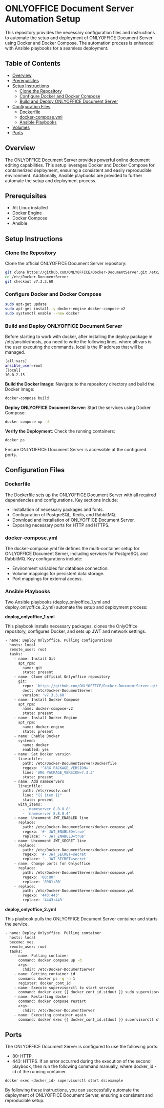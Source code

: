 # ONLYOFFICE Document Server Automation Setup

This repository provides the necessary configuration files and instructions to automate the setup and deployment of ONLYOFFICE Document Server using Docker and Docker Compose. The automation process is enhanced with Ansible playbooks for a seamless deployment.

## Table of Contents
- [Overview](#overview)
- [Prerequisites](#prerequisites)
- [Setup Instructions](#setup-instructions)
  - [Clone the Repository](#clone-the-repository)
  - [Configure Docker and Docker Compose](#configure-docker-and-docker-compose)
  - [Build and Deploy ONLYOFFICE Document Server](#build-and-deploy-onlyoffice-document-server)
- [Configuration Files](#configuration-files)
  - [Dockerfile](#dockerfile)
  - [docker-compose.yml](#docker-composeyml)
  - [Ansible Playbooks](#ansible-playbooks)
- [Volumes](#volumes)
- [Ports](#ports)

## Overview

The ONLYOFFICE Document Server provides powerful online document editing capabilities. This setup leverages Docker and Docker Compose for containerized deployment, ensuring a consistent and easily reproducible environment. Additionally, Ansible playbooks are provided to further automate the setup and deployment process.

## Prerequisites

- Alt Linux installed
- Docker Engine
- Docker Compose
- Ansible

## Setup Instructions

### Clone the Repository

Clone the official ONLYOFFICE Document Server repository:

```bash
git clone https://github.com/ONLYOFFICE/Docker-DocumentServer.git /etc/Docker-DocumentServer
cd /etc/Docker-DocumentServer
git checkout v7.3.3.60
```

### Configure Docker and Docker Compose

```bash
sudo apt-get update
sudo apt-get install -y docker-engine docker-compose-v2
sudo systemctl enable --now docker
```

### Build and Deploy ONLYOFFICE Document Server
Before starting to work with docker, after installing the deploy package in /etc/ansible/hosts, you need to write the following lines, where all:vars is the user executing the commands, local is the IP address that will be managed.
```bash
[all:vars]
ansible_user=root
[local]
10.0.2.15
```
**Build the Docker Image**:
Navigate to the repository directory and build the Docker image:
```bash
docker-compose build
```

**Deploy ONLYOFFICE Document Server**:
Start the services using Docker Compose:
```bash
docker compose up -d
```

**Verify the Deployment**:
Check the running containers:
```bash
docker ps
```
Ensure ONLYOFFICE Document Server is accessible at the configured ports.

## Configuration Files
### Dockerfile

The Dockerfile sets up the ONLYOFFICE Document Server with all required dependencies and configurations. Key sections include:
- Installation of necessary packages and fonts.
- Configuration of PostgreSQL, Redis, and RabbitMQ.
- Download and installation of ONLYOFFICE Document Server.
- Exposing necessary ports for HTTP and HTTPS.


### docker-compose.yml

The docker-compose.yml file defines the multi-container setup for ONLYOFFICE Document Server, including services for PostgreSQL and RabbitMQ. Key configurations include:
- Environment variables for database connection.
- Volume mappings for persistent data storage.
- Port mappings for external access.

### Ansible Playbooks

Two Ansible playbooks (deploy_onlyoffice_1.yml and deploy_onlyoffice_2.yml) automate the setup and deployment process:

**deploy_onlyoffice_1.yml**

This playbook installs necessary packages, clones the OnlyOffice repository, configures Docker, and sets up JWT and network settings.

```bash
- name: Deploy Onlyoffice. Pulling configurations
  hosts: local
  remote_user: root
  tasks:
    - name: Install Git
      apt_rpm:
        name: git
        state: present
    - name: Clone official Onlyoffice repository
      git:
        repo: 'https://github.com/ONLYOFFICE/Docker-DocumentServer.git'
        dest: /etc/Docker-DocumentServer
        version: 'v7.3.3.60'
    - name: Install Docker Compose
      apt_rpm:
        name: docker-compose-v2
        state: present
    - name: Install Docker Engine
      apt_rpm:
        name: docker-engine
        state: present
    - name: Enable Docker
      systemd:
        name: docker
        enabled: yes
    - name: Set Docker version
      lineinfile:
        path: /etc/Docker-DocumentServer/Dockerfile
        regexp: '^ARG PACKAGE_VERSION='
        line: 'ARG PACKAGE_VERSION=7.3.3'
        state: present
    - name: Add nameservers
      lineinfile:
        path: /etc/resolv.conf
        line: "{{ item }}"
        state: present
      with_items:
        - 'nameserver 8.8.8.8'
        - 'nameserver 8.8.8.4'
    - name: Uncomment JWT_ENABLED line
      replace:
        path: /etc/Docker-DocumentServer/docker-compose.yml
        regexp: '#- JWT_ENABLED=true'
        replace: '- JWT_ENABLED=true'
    - name: Uncomment JWT_SECRET line
      replace:
        path: /etc/Docker-DocumentServer/docker-compose.yml
        regexp: '#- JWT_SECRET=secret'
        replace: '- JWT_SECRET=secret'
    - name: Change ports for Onlyoffice
      replace:
        path: /etc/Docker-DocumentServer/docker-compose.yml
        regexp: '80:80'
        replace: '8081:80'
    - replace:
        path: /etc/Docker-DocumentServer/docker-compose.yml
        regexp: '443:443'
        replace: '4443:443'
```

**deploy_onlyoffice_2.yml**

This playbook pulls the ONLYOFFICE Document Server container and starts the service.

```bash
- name: Deploy Onlyoffice. Pulling container
  hosts: local
  become: yes
  remote_user: root
  tasks:
    - name: Pulling container
      command: docker compose up -d
      args:
        chdir: /etc/Docker-DocumentServer
    - name: Getting container id
      command: docker ps -q -n 1
      register: docker_cont_id
    - name: Execute supervisorctl to start service
      command: docker exec {{ docker_cont_id.stdout }} sudo supervisorctl start ds:example
    - name: Restarting docker
      command: docker compose restart
      args:
        chdir: /etc/Docker-DocumentServer
    - name: Executing container again
      command: docker exec {{ docker_cont_id.stdout }} supervisorctl start ds:example
```
## Ports

The ONLYOFFICE Document Server is configured to use the following ports:
- 80: HTTP.
- 443: HTTPS.
If an error occurred during the execution of the second playbook, then run the following command manually, where docker_id - id of the running container.
```bash
docker exec <docker_id> supervisorctl start ds:example
```

By following these instructions, you can successfully automate the deployment of ONLYOFFICE Document Server, ensuring a consistent and reproducible setup.
